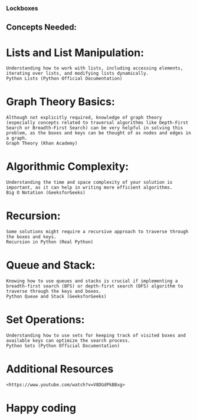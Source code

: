 ### Lockboxes
## Concepts Needed:
# Lists and List Manipulation:

	Understanding how to work with lists, including accessing elements, iterating over lists, and modifying lists dynamically.
	Python Lists (Python Official Documentation)
# Graph Theory Basics:

	Although not explicitly required, knowledge of graph theory (especially concepts related to traversal algorithms like Depth-First Search or Breadth-First Search) can be very helpful in solving this problem, as the boxes and keys can be thought of as nodes and edges in a graph.
	Graph Theory (Khan Academy)
# Algorithmic Complexity:

	Understanding the time and space complexity of your solution is important, as it can help in writing more efficient algorithms.
	Big O Notation (GeeksforGeeks)
# Recursion:

	Some solutions might require a recursive approach to traverse through the boxes and keys.
	Recursion in Python (Real Python)
# Queue and Stack:

	Knowing how to use queues and stacks is crucial if implementing a breadth-first search (BFS) or depth-first search (DFS) algorithm to traverse through the keys and boxes.
	Python Queue and Stack (GeeksforGeeks)
# Set Operations:

	Understanding how to use sets for keeping track of visited boxes and available keys can optimize the search process.
	Python Sets (Python Official Documentation)
# Additional Resources
	<https://www.youtube.com/watch?v=V8DGdPkBBxg>
# Happy coding 
